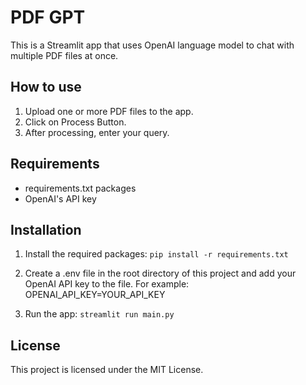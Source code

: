 # PDF GPT

This is a Streamlit app that uses OpenAI language model to chat with multiple PDF files at once.

## How to use

1. Upload one or more PDF files to the app.
2. Click on Process Button.
3. After processing, enter your query. 

## Requirements

* requirements.txt packages
* OpenAI's API key

## Installation

1. Install the required packages: ```pip install -r requirements.txt```

2. Create a .env file in the root directory of this project and add your OpenAI API key to the file. For example: 
OPENAI_API_KEY=YOUR_API_KEY


3. Run the app: ```streamlit run main.py```

## License

This project is licensed under the MIT License.
